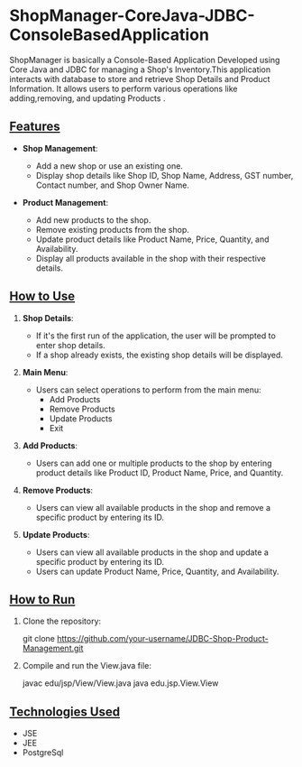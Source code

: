 # ShopManager-CoreJava-JDBC-ConsoleBasedApplication
ShopManager is basically a Console-Based Application Developed using Core Java and JDBC for managing a Shop's Inventory.This application interacts with database to store and retrieve Shop Details and Product Information. It allows users to perform various operations like adding,removing, and updating Products .
## <u><strong>Features</strong></u>

- <strong>Shop Management</strong>:
  - Add a new shop or use an existing one.
  - Display shop details like Shop ID, Shop Name, Address, GST number, Contact number, and Shop Owner Name.

- <strong>Product Management</strong>:
  - Add new products to the shop.
  - Remove existing products from the shop.
  - Update product details like Product Name, Price, Quantity, and Availability.
  - Display all products available in the shop with their respective details.

## <u><strong>How to Use</strong></u>

1. <strong>Shop Details</strong>:
    - If it's the first run of the application, the user will be prompted to enter shop details.
    - If a shop already exists, the existing shop details will be displayed.

2. <strong>Main Menu</strong>:
    - Users can select operations to perform from the main menu:
        - Add Products
        - Remove Products
        - Update Products
        - Exit

3. <strong>Add Products</strong>:
    - Users can add one or multiple products to the shop by entering product details like Product ID, Product Name, Price, and Quantity.

4. <strong>Remove Products</strong>:
    - Users can view all available products in the shop and remove a specific product by entering its ID.

5. <strong>Update Products</strong>:
    - Users can view all available products in the shop and update a specific product by entering its ID.
    - Users can update Product Name, Price, Quantity, and Availability.

## <u><strong>How to Run</strong></u>

1. Clone the repository:
    
    git clone https://github.com/your-username/JDBC-Shop-Product-Management.git
    

2. Compile and run the View.java file:
    
    javac edu/jsp/View/View.java
    java edu.jsp.View.View
    

## <u><strong>Technologies Used</strong></u>

- JSE
- JEE
- PostgreSql
